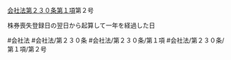 [会社法第２３０条第１項](会社法＿＿＿＿第２３０条第１項)第２号

株券喪失登録日の翌日から起算して一年を経過した日


#会社法
#会社法/第２３０条
#会社法/第２３０条/第１項
#会社法/第２３０条/第１項/第２号
